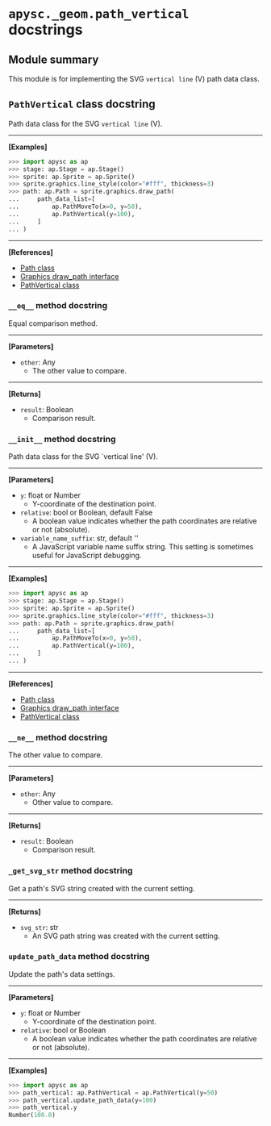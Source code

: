 # `apysc._geom.path_vertical` docstrings

## Module summary

This module is for implementing the SVG `vertical line` (V) path data class.

## `PathVertical` class docstring

Path data class for the SVG `vertical line` (V).<hr>

**[Examples]**

```py
>>> import apysc as ap
>>> stage: ap.Stage = ap.Stage()
>>> sprite: ap.Sprite = ap.Sprite()
>>> sprite.graphics.line_style(color="#fff", thickness=3)
>>> path: ap.Path = sprite.graphics.draw_path(
...     path_data_list=[
...         ap.PathMoveTo(x=0, y=50),
...         ap.PathVertical(y=100),
...     ]
... )
```

<hr>

**[References]**

- [Path class](https://simon-ritchie.github.io/apysc/en/path.html)
- [Graphics draw_path interface](https://simon-ritchie.github.io/apysc/en/graphics_draw_path.html)
- [PathVertical class](https://simon-ritchie.github.io/apysc/en/path_vertical.html)

### `__eq__` method docstring

Equal comparison method.<hr>

**[Parameters]**

- `other`: Any
  - The other value to compare.

<hr>

**[Returns]**

- `result`: Boolean
  - Comparison result.

### `__init__` method docstring

Path data class for the SVG `vertical line' (V).<hr>

**[Parameters]**

- `y`: float or Number
  - Y-coordinate of the destination point.
- `relative`: bool or Boolean, default False
  - A boolean value indicates whether the path coordinates are relative or not (absolute).
- `variable_name_suffix`: str, default ''
  - A JavaScript variable name suffix string. This setting is sometimes useful for JavaScript debugging.

<hr>

**[Examples]**

```py
>>> import apysc as ap
>>> stage: ap.Stage = ap.Stage()
>>> sprite: ap.Sprite = ap.Sprite()
>>> sprite.graphics.line_style(color="#fff", thickness=3)
>>> path: ap.Path = sprite.graphics.draw_path(
...     path_data_list=[
...         ap.PathMoveTo(x=0, y=50),
...         ap.PathVertical(y=100),
...     ]
... )
```

<hr>

**[References]**

- [Path class](https://simon-ritchie.github.io/apysc/en/path.html)
- [Graphics draw_path interface](https://simon-ritchie.github.io/apysc/en/graphics_draw_path.html)
- [PathVertical class](https://simon-ritchie.github.io/apysc/en/path_vertical.html)

### `__ne__` method docstring

The other value to compare.<hr>

**[Parameters]**

- `other`: Any
  - Other value to compare.

<hr>

**[Returns]**

- `result`: Boolean
  - Comparison result.

### `_get_svg_str` method docstring

Get a path's SVG string created with the current setting.<hr>

**[Returns]**

- `svg_str`: str
  - An SVG path string was created with the current setting.

### `update_path_data` method docstring

Update the path's data settings.<hr>

**[Parameters]**

- `y`: float or Number
  - Y-coordinate of the destination point.
- `relative`: bool or Boolean
  - A boolean value indicates whether the path coordinates are relative or not (absolute).

<hr>

**[Examples]**

```py
>>> import apysc as ap
>>> path_vertical: ap.PathVertical = ap.PathVertical(y=50)
>>> path_vertical.update_path_data(y=100)
>>> path_vertical.y
Number(100.0)
```